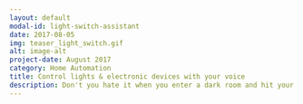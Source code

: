 ```yaml
---
layout: default
modal-id: light-switch-assistant
date: 2017-08-05
img: teaser_light_switch.gif
alt: image-alt
project-date: August 2017
category: Home Automation
title: Control lights & electronic devices with your voice
description: Don't you hate it when you enter a dark room and hit your toe on furniture while searching for the light switch? Control lights and power plugs with your voice using relay modules, a Raspberry Pi and Google Assistant today![&nbsp;<a href="/home%20automation/light-switch-assistant/">Read&nbsp;More...</a>&nbsp;]
---
```

